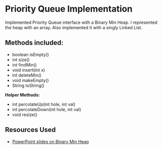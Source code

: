 # Priority Queue Implementation

Implemented Priority Queue interface with a Binary Min Heap. I represented the heap with an array. Also implemented it with a singly Linked List.

## Methods included:

* boolean isEmpty()
* int size()
* int findMin()
* void insert(int x)
* int deleteMin()
* void makeEmpty()
* String toString()

<b>Helper Methods:</b>
* int percolateUp(int hole, int val)
* int percolateDown(int hole, int val)
* void resize()

## Resources Used

* [PowerPoint slides on Binary Min Heap](https://courses.cs.washington.edu/courses/cse373/15sp/lectures/lecture9.pdf) 
